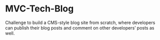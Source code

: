 # MVC-Tech-Blog
Challenge to build a CMS-style blog site from scratch, where developers can publish their blog posts and comment on other developers’ posts as well.
